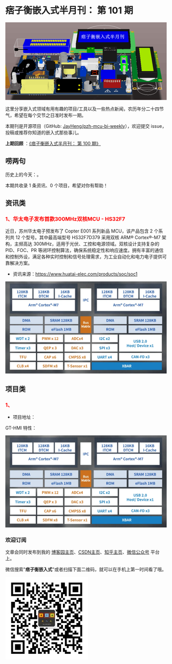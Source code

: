 # 痞子衡嵌入式半月刊： 第 101 期

![](https://raw.githubusercontent.com/JayHeng/pzh-mcu-bi-weekly/master/pics/pzh_mcu_bi_weekly.PNG)

这里分享嵌入式领域有用有趣的项目/工具以及一些热点新闻，农历年分二十四节气，希望在每个交节之日准时发布一期。

本期刊是开源项目（GitHub: [JayHeng/pzh-mcu-bi-weekly](https://github.com/JayHeng/pzh-mcu-bi-weekly)），欢迎提交 issue，投稿或推荐你知道的嵌入式那些事儿。

**上期回顾** ：[《痞子衡嵌入式半月刊： 第 100 期》](https://www.cnblogs.com/henjay724/p/18188428)

## 唠两句

历史上的今天：。

本期共收录 1 条资讯、0 个项目，希望对你有帮助！

## 资讯类

### <font color="red">1、华太电子发布首款300MHz双核MCU - HS32F7</font>

近日，苏州华太电子预发布了 Copter E001 系列新品 MCU，该产品包含 2 个系列共 12 个型号。其中最高端型号 HS32F7D379 采用双核 ARM® Cortex®-M7 架构，主频高达 300MHz，适用于光伏、工控和电源领域。双核设计支持复杂的 PID、FOC、PR 等闭环控制算法，确保系统稳定性和响应速度。拥有丰富的通信和控制外设，满足各种实时控制和信号处理需求，为工业自动化和电力电子提供可靠解决方案。  

 * 资讯来源：https://www.huatai-elec.com/products/soc/soc1

 ![](https://raw.githubusercontent.com/JayHeng/pzh-mcu-bi-weekly/master/pics/issue-101/HS32F7.PNG)

## 项目类

### <font color="red">1、</font>


 * 项目地址：

GT-HMI 特性：


 ![](https://raw.githubusercontent.com/JayHeng/pzh-mcu-bi-weekly/master/pics/issue-101/HS32F7.PNG)

### 欢迎订阅

文章会同时发布到我的 [博客园主页](https://www.cnblogs.com/henjay724/)、[CSDN主页](https://blog.csdn.net/henjay724)、[知乎主页](https://www.zhihu.com/people/henjay724)、[微信公众号](http://weixin.sogou.com/weixin?type=1&query=痞子衡嵌入式) 平台上。

微信搜索"__痞子衡嵌入式__"或者扫描下面二维码，就可以在手机上第一时间看了哦。

![](https://raw.githubusercontent.com/JayHeng/pzhmcu-picture/master/wechat/pzhMcu_qrcode_258x258.jpg)

